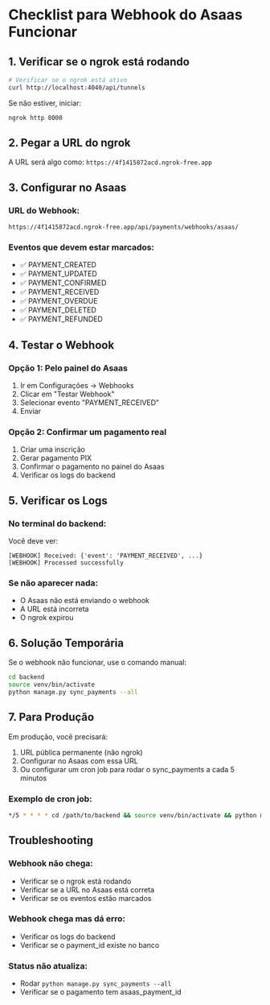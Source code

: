 # Checklist para Webhook do Asaas Funcionar

## 1. Verificar se o ngrok está rodando
```bash
# Verificar se o ngrok está ativo
curl http://localhost:4040/api/tunnels
```

Se não estiver, iniciar:
```bash
ngrok http 8000
```

## 2. Pegar a URL do ngrok
A URL será algo como: `https://4f1415872acd.ngrok-free.app`

## 3. Configurar no Asaas

### URL do Webhook:
```
https://4f1415872acd.ngrok-free.app/api/payments/webhooks/asaas/
```

### Eventos que devem estar marcados:
- ✅ PAYMENT_CREATED
- ✅ PAYMENT_UPDATED  
- ✅ PAYMENT_CONFIRMED
- ✅ PAYMENT_RECEIVED
- ✅ PAYMENT_OVERDUE
- ✅ PAYMENT_DELETED
- ✅ PAYMENT_REFUNDED

## 4. Testar o Webhook

### Opção 1: Pelo painel do Asaas
1. Ir em Configurações → Webhooks
2. Clicar em "Testar Webhook"
3. Selecionar evento "PAYMENT_RECEIVED"
4. Enviar

### Opção 2: Confirmar um pagamento real
1. Criar uma inscrição
2. Gerar pagamento PIX
3. Confirmar o pagamento no painel do Asaas
4. Verificar os logs do backend

## 5. Verificar os Logs

### No terminal do backend:
Você deve ver:
```
[WEBHOOK] Received: {'event': 'PAYMENT_RECEIVED', ...}
[WEBHOOK] Processed successfully
```

### Se não aparecer nada:
- O Asaas não está enviando o webhook
- A URL está incorreta
- O ngrok expirou

## 6. Solução Temporária

Se o webhook não funcionar, use o comando manual:
```bash
cd backend
source venv/bin/activate
python manage.py sync_payments --all
```

## 7. Para Produção

Em produção, você precisará:
1. URL pública permanente (não ngrok)
2. Configurar no Asaas com essa URL
3. Ou configurar um cron job para rodar o sync_payments a cada 5 minutos

### Exemplo de cron job:
```bash
*/5 * * * * cd /path/to/backend && source venv/bin/activate && python manage.py sync_payments --all
```

## Troubleshooting

### Webhook não chega:
- Verificar se o ngrok está rodando
- Verificar se a URL no Asaas está correta
- Verificar se os eventos estão marcados

### Webhook chega mas dá erro:
- Verificar os logs do backend
- Verificar se o payment_id existe no banco

### Status não atualiza:
- Rodar `python manage.py sync_payments --all`
- Verificar se o pagamento tem asaas_payment_id
